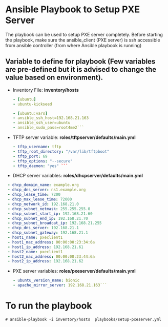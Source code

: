 # Ansible Playbook to Setup PXE Server

The playbook can be used to setup PXE server completely. Before starting the playbook, make sure the ansible_client (PXE server) is ssh accessible from ansible controller (from where Ansible playbook is running)


## Variable to define for playbook (Few variables are pre-defined but it is advised to change the value based on environment). 

- Inventory File: **inventory/hosts**
  ```yaml
  - [ubuntu]
  - ubuntu-kickseed

  - [ubuntu:vars]
  - ansible_ssh_host=192.168.21.163
  - ansible_ssh_user=ubuntu
  - ansible_sudo_pass=root4me2```
  
- TFTP server variable: **roles/tftpserver/defaults/main.yml**
  ```yaml
  - tftp_username: tftp
  - tftp_root_directory: "/var/lib/tftpboot"
  - tftp_port: 69
  - tftp_options: "--secure"
  - tftp_daemon: "yes" ```
  
  
- DHCP server variables: **roles/dhcpserver/defaults/main.yml**
 ```yaml
  - dhcp_domain_name: example.org
  - dhcp_dns_server: ns1.example.org
  - dhcp_lease_time: 7200
  - dhcp_max_lease_time: 72000
  - dhcp_network_id: 192.168.21.0
  - dhcp_subnet_netmask: 255.255.255.0
  - dhcp_subnet_start_ip: 192.168.21.60
  - dhcp_subnet_end_ip: 192.168.21.70
  - dhcp_subnet_broadcat_ip: 192.168.21.255
  - dhcp_dns_server: 192.168.21.1
  - dhcp_subnet_gateway: 192.168.21.1 
  - host1_name: pxeclient1
  - host1_mac_address: 00:00:00:23:34:6a
  - host1_ip_address: 192.168.21.61
  - host2_name: pxeclient1
  - host2_mac_address: 00:00:00:23:44:6a
  - host2_ip_address: 192.168.21.62 
```
 
- PXE server variables: **roles/pxeserver/defaults/main.yml**
  ```yaml
  - ubuntu_version_name: bionic
  - apache_mirror_server: 192.168.21.163```
  
  
# To run the playbook
```shell
# ansible-playbook -i inventory/hosts  playbooks/setup-pxeserver.yml
```
